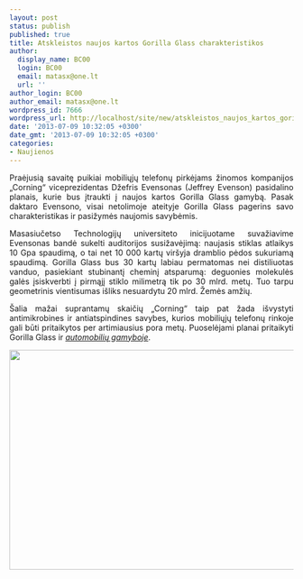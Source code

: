 ```yaml
---
layout: post
status: publish
published: true
title: Atskleistos naujos kartos Gorilla Glass charakteristikos
author:
  display_name: BC00
  login: BC00
  email: matasx@one.lt
  url: ''
author_login: BC00
author_email: matasx@one.lt
wordpress_id: 7666
wordpress_url: http://localhost/site/new/atskleistos_naujos_kartos_gorilla_glass_charakteristikos/
date: '2013-07-09 10:32:05 +0300'
date_gmt: '2013-07-09 10:32:05 +0300'
categories:
- Naujienos
---
```

<p style="text-align: justify;">
	Praėjusią savaitę puikiai mobiliųjų telefonų pirkėjams žinomos kompanijos &bdquo;Corning&ldquo; viceprezidentas Džefris Evensonas (Jeffrey Evenson) pasidalino planais, kurie bus įtraukti į naujos kartos Gorilla Glass gamybą. Pasak daktaro Evensono, visai netolimoje ateityje Gorilla Glass pagerins savo charakteristikas ir pasižymės naujomis savybėmis.</p>
<p style="text-align: justify;">
	Masasiučetso Technologijų universiteto inicijuotame suvažiavime Evensonas bandė sukelti auditorijos susižavėjimą: naujasis stiklas atlaikys 10 Gpa spaudimą, o tai net 10 000 kartų vir&scaron;yja dramblio pėdos sukuriamą spaudimą. Gorilla Glass bus 30 kartų labiau permatomas nei distiliuotas vanduo, pasiekiant stubinantį cheminį atsparumą: deguonies molekulės galės įsiskverbti į pirmąjį stiklo milimetrą tik po 30 mlrd. metų. Tuo tarpu geometrinis vientisumas i&scaron;liks nesuardytu 20 mlrd. Žemės amžių.</p>
<p style="text-align: justify;">
	&Scaron;alia mažai suprantamų skaičių &bdquo;Corning&ldquo; taip pat žada i&scaron;vystyti antimikrobines ir antiatspindines savybes, kurios mobiliųjų telefonų rinkoje gali būti pritaikytos per artimiausius pora metų. Puoselėjami planai pritaikyti Gorilla Glass ir <a href="http://www.technews.lt/naujiena/n/a/gorilla_glass_vieta_ir_automobilyje.html"><em>automobilių gamyboje</em></a>.</p>
<p style="text-align: justify;">
	<img alt="" src="http://technews.lt/userfiles/gorillaglass.jpg" style="width: 520px; height: 390px;" /></p>

